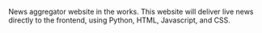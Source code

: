 News aggregator website in the works. 
This website will deliver live news directly to the frontend, using Python, HTML, Javascript, and CSS.
